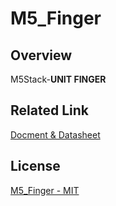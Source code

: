 # M5_Finger

## Overview

M5Stack-**UNIT FINGER**

## Related Link

[Docment & Datasheet](https://docs.m5stack.com/en/unit/finger)

## License

[M5_Finger - MIT](LICENSE)
